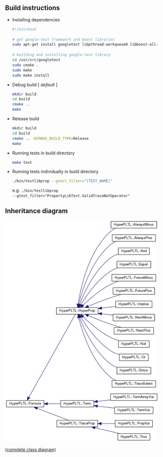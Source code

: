
## Build instructions

* Installing dependencies

  ```bash
  #!/bin/bash
  
  # get google-test framework and boost libraries
  sudo apt-get install googletest libpthread-workqueue0 libboost-all-dev
  
  # building and installing google-test library
  cd /usr/src/googletest
  sudo cmake .
  sudo make
  sudo make install
  ```

- Debug build [ *default* ]

  ```bash
  mkdir build
  cd build
  cmake ..
  make
  ```

- Release build

  ```bash
  mkdir build
  cd build
  cmake .. -DCMAKE_BUILD_TYPE=Release
  make
  ```

- Running tests in build directory

  ```bash
  make test
  ```
- Running tests individually in build directory
  ```bash
  ./bin/testlibprop --gtest_filter="[TEST_NAME]"
  ```
  e.g. <code>./bin/testlibprop --gtest_filter="PropertyLibTest.ValidTraceNotOperator"</code>



## Inheritance diagram

<img src="./doc/inherit_graph_0.png" />

[(complete class diagram)](https://github.com/skmuduli92/libprop/blob/master/doc/classHyperPLTL_1_1Formula__inherit__graph.png)
